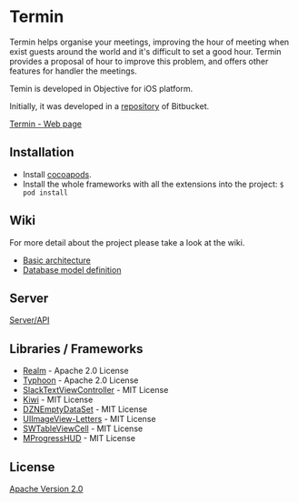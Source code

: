# Termin

Termin helps organise your meetings, improving the hour of meeting when exist guests around the world and it's difficult to set a good hour. Termin provides a proposal of hour to improve this problem, and offers other features for handler the meetings.

Temin is developed in Objective for iOS platform.

Initially, it was developed in a [repository](https://bitbucket.org/fachinota/termin) of Bitbucket.

[Termin - Web page](http://blueberry-crumble-60073.herokuapp.com)

## Installation
- Install [cocoapods](https://guides.cocoapods.org/using/getting-started.html).
- Install the whole frameworks with all the extensions into the project:
`$ pod install`

## Wiki
For more detail about the project please take a look at the wiki.

- [Basic architecture](https://github.com/iTermin/app_iOS/wiki/Basic-Architecture)
- [Database model definition](https://github.com/iTermin/app_iOS/wiki/Database-Model-Definition)

## Server

[Server/API](http://itermin.github.io/server/)

## Libraries / Frameworks
- [Realm](https://github.com/realm/realm-cocoa) - Apache 2.0 License
- [Typhoon](https://github.com/appsquickly/Typhoon) - Apache 2.0 License
- [SlackTextViewController](https://github.com/slackhq/SlackTextViewController) - MIT License
- [Kiwi](https://github.com/kiwi-bdd/Kiwi) - MIT License
- [DZNEmptyDataSet](https://github.com/dzenbot/DZNEmptyDataSet) - MIT License
- [UIImageView-Letters](https://github.com/bachonk/UIImageView-Letters) - MIT License
- [SWTableViewCell](https://github.com/CEWendel/SWTableViewCell) - MIT License
- [MProgressHUD](https://github.com/jdg/MBProgressHUD) - MIT License

## License
[Apache Version 2.0](https://github.com/iTermin/app_iOS/blob/github/%231_README-Wiki/License)
